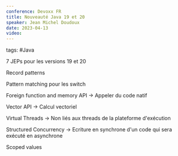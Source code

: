 ```yaml
---
conference: Devoxx FR
title: Nouveauté Java 19 et 20
speaker: Jean Michel Doudoux
date: 2023-04-13
video: 
---
```

tags: #Java 

7 JEPs pour les versions 19 et 20

Record patterns

Pattern matching pour les switch

Foreign function and memory API
-> Appeler du code natif

Vector API
-> Calcul vectoriel

Virtual Threads
-> Non liés aux threads de la plateforme d'exécution

Structured Concurrency
-> Ecriture en synchrone d'un code qui sera exécuté en asynchrone

Scoped values




